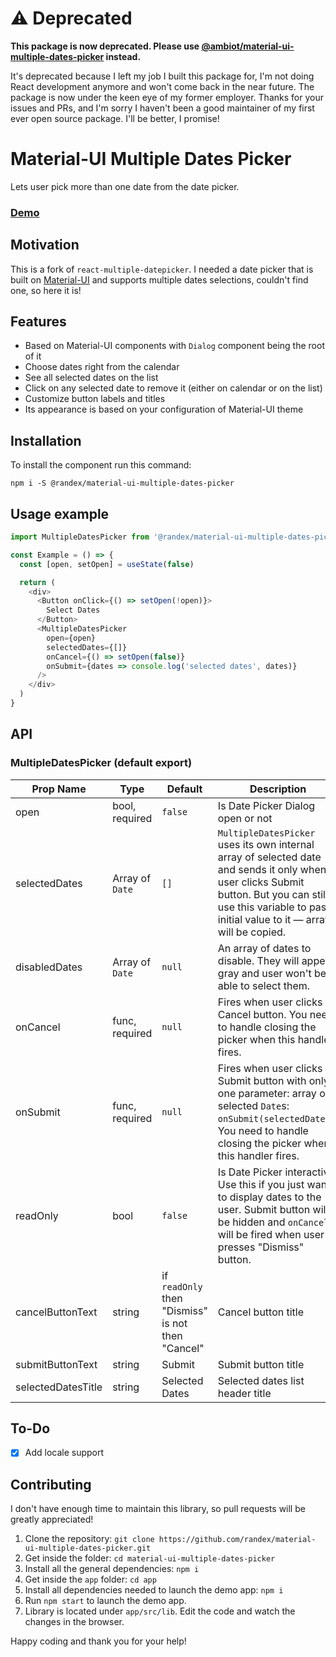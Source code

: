 # ⚠️ Deprecated

**This package is now deprecated. Please use [@ambiot/material-ui-multiple-dates-picker](https://github.com/ambiot-llc/react-mui-multiple-datepicker) instead.**

It's deprecated because I left my job I built this package for, I'm not doing React development anymore and won't come back in the near future. The package is now under the keen eye of my former employer. Thanks for your issues and PRs, and I'm sorry I haven't been a good maintainer of my first ever open source package. I'll be better, I promise!

# Material-UI Multiple Dates Picker

Lets user pick more than one date from the date picker.

### [Demo](http://demos.randexdev.com/material-ui-multiple-dates-picker/)

## Motivation

This is a fork of `react-multiple-datepicker`. I needed a date picker that is built on [Material-UI](https://github.com/mui-org/material-ui) and supports multiple dates selections, couldn't find one, so here it is!

## Features

- Based on Material-UI components with `Dialog` component being the root of it
- Choose dates right from the calendar
- See all selected dates on the list
- Click on any selected date to remove it (either on calendar or on the list)
- Customize button labels and titles
- Its appearance is based on your configuration of Material-UI theme

## Installation

To install the component run this command:

```
npm i -S @randex/material-ui-multiple-dates-picker
```

## Usage example

```javascript
import MultipleDatesPicker from '@randex/material-ui-multiple-dates-picker'

const Example = () => {
  const [open, setOpen] = useState(false)

  return (
    <div>
      <Button onClick={() => setOpen(!open)}>
        Select Dates
      </Button>
      <MultipleDatesPicker
        open={open}
        selectedDates={[]}
        onCancel={() => setOpen(false)}
        onSubmit={dates => console.log('selected dates', dates)}
      />
    </div>
  )
}
```

## API

### MultipleDatesPicker (default export)

| Prop Name          | Type            | Default                                           | Description                                                  |
| ------------------ | --------------- | ------------------------------------------------- | ------------------------------------------------------------ |
| open               | bool, required  | `false`                                           | Is Date Picker Dialog open or not                            |
| selectedDates      | Array of `Date` | `[]`                                              | `MultipleDatesPicker` uses its own internal array of selected date and sends it only when user clicks Submit button. But you can still use this variable to pass initial value to it — array will be copied. |
| disabledDates | Array of `Date`          | `null`                                    | An array of dates to disable. They will appear gray and user won't be able to select them.                             |
| onCancel           | func, required  | `null`                                            | Fires when user clicks Cancel button. You need to handle closing the picker when this handler fires. |
| onSubmit           | func, required  | `null`                                            | Fires when user clicks Submit button with only one parameter: array of selected `Date`s: `onSubmit(selectedDates)`. You need to handle closing the picker when this handler fires. |
| readOnly           | bool            | `false`                                           | Is Date Picker interactive. Use this if you just want to display dates to the user. Submit button will be hidden and `onCancel` will be fired when user presses "Dismiss" button. |
| cancelButtonText   | string          | if `readOnly` then "Dismiss" is not then "Cancel" | Cancel button title                                          |
| submitButtonText   | string          | Submit                                            | Submit button title                                          |
| selectedDatesTitle | string          | Selected Dates                                    | Selected dates list header title                             |

## To-Do

* [x] Add locale support

## Contributing

I don't have enough time to maintain this library, so pull requests will be greatly appreciated!

1. Clone the repository: `git clone https://github.com/randex/material-ui-multiple-dates-picker.git`
2. Get inside the folder: `cd material-ui-multiple-dates-picker`
3. Install all the general dependencies: `npm i`
4. Get inside the `app` folder: `cd app`
5. Install all dependencies needed to launch the demo app: `npm i`
6. Run `npm start` to launch the demo app.
7. Library is located under `app/src/lib`. Edit the code and watch the changes in the browser.

Happy coding and thank you for your help!


